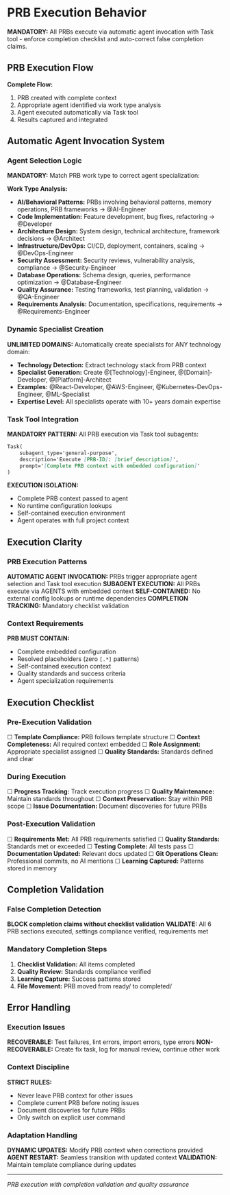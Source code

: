 # PRB Execution Behavior

**MANDATORY:** All PRBs execute via automatic agent invocation with Task tool - enforce completion checklist and auto-correct false completion claims.

## PRB Execution Flow

**Complete Flow:**
1. PRB created with complete context
2. Appropriate agent identified via work type analysis
3. Agent executed automatically via Task tool
4. Results captured and integrated

## Automatic Agent Invocation System

### Agent Selection Logic
**MANDATORY:** Match PRB work type to correct agent specialization:

<!-- IMPLEMENTATION NOTE: Agent selection analyzes PRB content for work type patterns
     and automatically selects the most appropriate specialist. This eliminates manual
     role assignment and ensures optimal expertise matching for each PRB execution. -->

**Work Type Analysis:**
- **AI/Behavioral Patterns:** PRBs involving behavioral patterns, memory operations, PRB frameworks → @AI-Engineer
- **Code Implementation:** Feature development, bug fixes, refactoring → @Developer
- **Architecture Design:** System design, technical architecture, framework decisions → @Architect
- **Infrastructure/DevOps:** CI/CD, deployment, containers, scaling → @DevOps-Engineer
- **Security Assessment:** Security reviews, vulnerability analysis, compliance → @Security-Engineer
- **Database Operations:** Schema design, queries, performance optimization → @Database-Engineer
- **Quality Assurance:** Testing frameworks, test planning, validation → @QA-Engineer
- **Requirements Analysis:** Documentation, specifications, requirements → @Requirements-Engineer

### Dynamic Specialist Creation
**UNLIMITED DOMAINS:** Automatically create specialists for ANY technology domain:
- **Technology Detection:** Extract technology stack from PRB context
- **Specialist Generation:** Create @[Technology]-Engineer, @[Domain]-Developer, @[Platform]-Architect
- **Examples:** @React-Developer, @AWS-Engineer, @Kubernetes-DevOps-Engineer, @ML-Specialist
- **Expertise Level:** All specialists operate with 10+ years domain expertise

### Task Tool Integration
**MANDATORY PATTERN:** All PRB execution via Task tool subagents:

<!-- IMPLEMENTATION NOTE: Task tool creates isolated execution environment for each
     agent, ensuring complete context passing and preventing configuration lookups
     at runtime. This maintains PRB self-containment and execution reliability. -->

```markdown
Task(
    subagent_type='general-purpose',
    description='Execute [PRB-ID]: [brief_description]',
    prompt='[Complete PRB context with embedded configuration]'
)
```

**EXECUTION ISOLATION:**
- Complete PRB context passed to agent
- No runtime configuration lookups
- Self-contained execution environment
- Agent operates with full project context

## Execution Clarity

### PRB Execution Patterns
**AUTOMATIC AGENT INVOCATION:** PRBs trigger appropriate agent selection and Task tool execution
**SUBAGENT EXECUTION:** All PRBs execute via AGENTS with embedded context
**SELF-CONTAINED:** No external config lookups or runtime dependencies
**COMPLETION TRACKING:** Mandatory checklist validation

### Context Requirements
**PRB MUST CONTAIN:**
- Complete embedded configuration
- Resolved placeholders (zero `[.*]` patterns)
- Self-contained execution context
- Quality standards and success criteria
- Agent specialization requirements

## Execution Checklist

### Pre-Execution Validation
☐ **Template Compliance:** PRB follows template structure
☐ **Context Completeness:** All required context embedded
☐ **Role Assignment:** Appropriate specialist assigned
☐ **Quality Standards:** Standards defined and clear

### During Execution
☐ **Progress Tracking:** Track execution progress
☐ **Quality Maintenance:** Maintain standards throughout
☐ **Context Preservation:** Stay within PRB scope
☐ **Issue Documentation:** Document discoveries for future PRBs

### Post-Execution Validation
☐ **Requirements Met:** All PRB requirements satisfied
☐ **Quality Standards:** Standards met or exceeded
☐ **Testing Complete:** All tests pass
☐ **Documentation Updated:** Relevant docs updated
☐ **Git Operations Clean:** Professional commits, no AI mentions
☐ **Learning Captured:** Patterns stored in memory

## Completion Validation

### False Completion Detection
**BLOCK completion claims without checklist validation**
**VALIDATE:** All 6 PRB sections executed, settings compliance verified, requirements met

### Mandatory Completion Steps
1. **Checklist Validation:** All items completed
2. **Quality Review:** Standards compliance verified
3. **Learning Capture:** Success patterns stored
4. **File Movement:** PRB moved from ready/ to completed/

## Error Handling

### Execution Issues
**RECOVERABLE:** Test failures, lint errors, import errors, type errors
**NON-RECOVERABLE:** Create fix task, log for manual review, continue other work

### Context Discipline
**STRICT RULES:**
- Never leave PRB context for other issues
- Complete current PRB before noting issues
- Document discoveries for future PRBs
- Only switch on explicit user command

### Adaptation Handling
**DYNAMIC UPDATES:** Modify PRB context when corrections provided
**AGENT RESTART:** Seamless transition with updated context
**VALIDATION:** Maintain template compliance during updates

---
*PRB execution with completion validation and quality assurance*